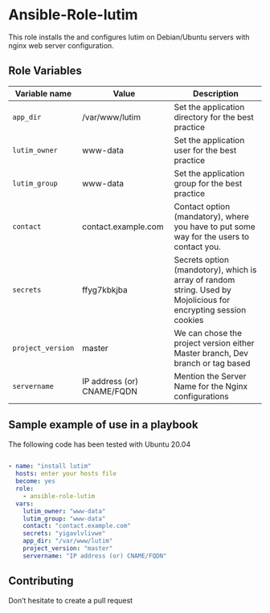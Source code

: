 Ansible-Role-lutim
=========
This role installs the and configures lutim on Debian/Ubuntu servers with nginx web server configuration.

Role Variables
-------------- 
| Variable name | Value | Description |
| ------------- | ----- | ----------- |
| `app_dir` | /var/www/lutim | Set the application directory for the best practice |
| `lutim_owner` | www-data | Set the application user for the best practice |
| `lutim_group` | www-data | Set the application group for the best practice |
| `contact` | contact.example.com | Contact option (mandatory), where you have to put some way for the users to contact you. |
| `secrets` | ffyg7kbkjba | Secrets option (mandotory), which is array of random string. Used by Mojolicious for encrypting session cookies |
| `project_version` | master | We can chose the project version either Master branch, Dev branch or tag based |
| `servername` | IP address (or) CNAME/FQDN | Mention the Server Name for the Nginx configurations |

Sample example of use in a playbook
--------------

The following code has been tested with Ubuntu 20.04

```yaml
 
- name: "install lutim"
  hosts: enter your hosts file
  become: yes
  role:
    - ansible-role-lutim
  vars:
    lutim_owner: "www-data"
    lutim_group: "www-data"
    contact: "contact.example.com"
    secrets: "yigavlvlivwe"
    app_dir: "/var/www/lutim"
    project_version: "master"
    servername: "IP address (or) CNAME/FQDN"
```   

Contributing
------------
Don’t hesitate to create a pull request









